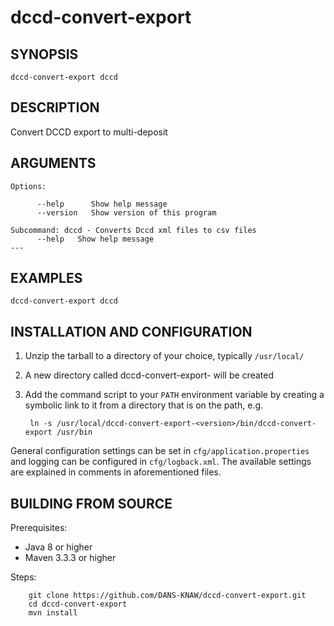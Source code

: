 dccd-convert-export
===========


SYNOPSIS
--------

    dccd-convert-export dccd


DESCRIPTION
-----------

Convert DCCD export to multi-deposit


ARGUMENTS
---------

    Options:
    
          --help      Show help message
          --version   Show version of this program
    
    Subcommand: dccd - Converts Dccd xml files to csv files
          --help   Show help message
    ---
        
EXAMPLES
--------

    dccd-convert-export dccd


INSTALLATION AND CONFIGURATION
------------------------------


1. Unzip the tarball to a directory of your choice, typically `/usr/local/`
2. A new directory called dccd-convert-export-<version> will be created
3. Add the command script to your `PATH` environment variable by creating a symbolic link to it from a directory that is
   on the path, e.g. 
   
        ln -s /usr/local/dccd-convert-export-<version>/bin/dccd-convert-export /usr/bin



General configuration settings can be set in `cfg/application.properties` and logging can be configured
in `cfg/logback.xml`. The available settings are explained in comments in aforementioned files.


BUILDING FROM SOURCE
--------------------

Prerequisites:

* Java 8 or higher
* Maven 3.3.3 or higher

Steps:

        git clone https://github.com/DANS-KNAW/dccd-convert-export.git
        cd dccd-convert-export
        mvn install
